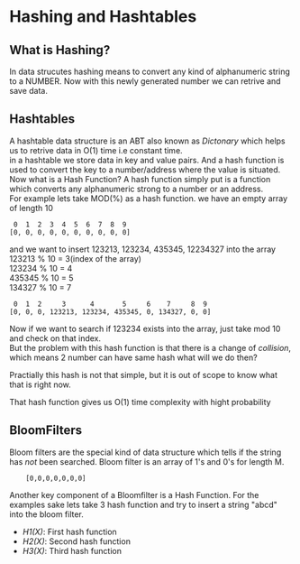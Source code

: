 # Hashing and Hashtables

## What is Hashing?
In data strucutes hashing means to convert any kind of alphanumeric string to a NUMBER. Now with this newly generated number we can retrive and save data.

## Hashtables
A hashtable data structure is an ABT also known as *Dictonary* which helps us to retrive data in O(1) time i.e constant time.<br>
in a hashtable we store data in key and value pairs. And a hash function is used to convert the key to a number/address where the value is situated.<br>
Now what is a Hash Function? A hash function simply put is a function which converts any alphanumeric strong to a number or an address.<br>
For example lets take MOD(%) as a hash function.
we have an empty array of length 10
```
 0  1  2  3  4  5  6  7  8  9
[0, 0, 0, 0, 0, 0, 0, 0, 0, 0]
```

and we want to insert 123213, 123234, 435345, 12234327 into the array
123213 % 10 = 3(index of the array)<br>
123234 % 10 = 4<br>
435345 % 10 = 5<br>
134327 % 10 = 7<br>

```
 0  1  2     3      4       5     6    7     8  9
[0, 0, 0, 123213, 123234, 435345, 0, 134327, 0, 0]
```

Now if we want to search if 123234 exists into the array, just take mod 10 and check on that index.<br>
But the problem with this hash function is that there is a change of *collision*, which means 2 number can have same hash what will we do then?<br>

Practially this hash is not that simple, but it is out of scope to know what that is right now.<br>

That hash function gives us O(1) time complexity with hight probability 

## BloomFilters

Bloom filters are the special kind of data structure which tells if the string has *not* been searched. Bloom filter is an array of 1's and 0's for length M.
```
    [0,0,0,0,0,0,0]
```
Another key component of a Bloomfilter is a Hash Function.
For the examples sake lets take 3 hash function and try to insert a string "abcd" into the bloom filter.

* *H1(X)*: First hash function 
* *H2(X)*: Second hash function
* *H3(X)*: Third hash function